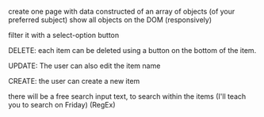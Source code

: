create one page with data constructed of an array of objects (of your preferred subject)
show all objects on the DOM (responsively)

filter it with a select-option button

DELETE: each item can be deleted using a button on the bottom of the item.

UPDATE: The user can also edit the item name

CREATE: the user can create a new item

there will be a free search input text, to search within the items (I'll teach you to search on Friday) (RegEx)